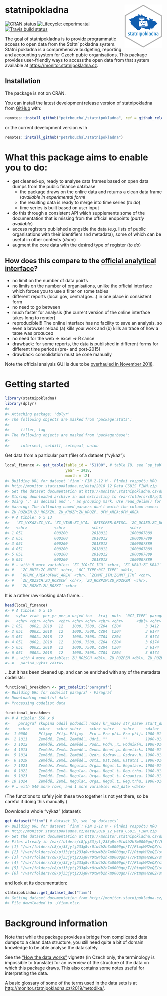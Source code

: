 
<!-- README.md is generated from README.Rmd. Please edit that file -->

# statnipokladna <img src='man/figures/logo.png' align="right" height="138" />

<!-- badges: start -->

[![CRAN
status](https://www.r-pkg.org/badges/version/statnipokladna)](https://CRAN.R-project.org/package=statnipokladna)
[![Lifecycle:
experimental](https://img.shields.io/badge/lifecycle-experimental-orange.svg)](https://www.tidyverse.org/lifecycle/#experimental)
[![Travis build
status](https://travis-ci.org/petrbouchal/statnipokladna.svg?branch=master)](https://travis-ci.org/petrbouchal/statnipokladna)
<!-- badges: end -->

The goal of statnipokladna is to provide programmatic access to open
data from the Státní pokladna system. Státní pokladna is a comprehensive
budgeting, reporting and accounting system for Czech public
organisations. This package provides user-friendly ways to access the
open data from that system available at
<https://monitor.statnipokladna.cz>.

## Installation

The package is not on CRAN.

You can install the latest development release version of statnipokladna
from [GitHub](https://github.com/petrbouchal/statnipokladna) with:

``` r
remotes::install_github("petrbouchal/statnipokladna", ref = github_release())
```

or the current development version with

``` r
remotes::install_github("petrbouchal/statnipokladna")
```

# What this package aims to enable you to do:

  - get cleaned-up, ready to analyse data frames based on open data
    dumps from the public finance database
      - the package draws on the online data and returns a clean data
        frame (*available in experimental form*)
      - the resulting data is ready to merge into time series (*to do*)
      - time series is built based on user input
  - do this through a consistent API which supplements some of the
    documentation that is missing from the official endpoints (*partly
    available*)
  - access registers published alongside the data (e.g. lists of public
    organisations with their identifiers and metadata), some of which
    can be useful in other contexts (*done*)
  - augment the core data with the desired type of register (*to do*)

## How does this compare to the [official analytical interface](http://monitor.statnipokladna.cz/)?

  - no limit on the number of data points
  - no limits on the number of organisations, unlike the official
    interface which forces you to use a filter on some tables
  - different reports (local gov, central gov…) in one place in
    consistent form
  - no need to go between
  - much faster for analysis (the current version of the online
    interface takes long to render)
  - reproducible\!\!\! The online interface has no facility to save an
    analysis, so even a browser reload (a) kills your work and (b) kills
    an trace of how a table was produced
  - no need for the web =\> excel =\> R dance
  - drawback: for some reports, the data is published in different forms
    for different time periods (pre- and post-2015)
  - drawback: consolidation must be done manually

Note the official analysis GUI is due to be [overhauled in
November 2018](https://twitter.com/otevrenadatamf/status/1190329092916289536).

# Getting started

``` r
library(statnipokladna)
library(dplyr)
#> 
#> Attaching package: 'dplyr'
#> The following objects are masked from 'package:stats':
#> 
#>     filter, lag
#> The following objects are masked from 'package:base':
#> 
#>     intersect, setdiff, setequal, union
```

Get data from a particular part (file) of a dataset (“výkaz”):

``` r
local_finance <- get_table(table_id = "51100", # table ID, see `sp_tables`
                           year = 2018,
                           month = 12)
#> Building URL for dataset `finm`: FIN 2-12 M - Plnění rozpočtu MŘO
#> http://monitor.statnipokladna.cz/data/2018_12_Data_CSUIS_FINM.zip
#> Get the dataset documentation at http://monitor.statnipokladna.cz/data/struktura/finm.xlsx
#> Storing downloaded archive in and extracting to /var/folders/c8/pj33jytj233g8vr0tw4b2h7m0000gn/T//RtmpMH2eQZ/statnipokladna/finm
#> Using ',' as decimal and '.' as grouping mark. Use read_delim() for more control.
#> Warning: The following named parsers don't match the column names:
#> ZU_ROZKZM:ZU_ROZKZM, ZU_KROZP:ZU_KROZP, 0FM_AREA:0FM_AREA
#> # A tibble: 6 x 13
#>   `ZC_VYKAZ:ZC_VY… `ZC_VTAB:ZC_VTA… `0FISCPER:0FISC… `ZC_UCJED:ZC_UC…
#>   <chr>            <chr>            <chr>            <chr>           
#> 1 051              000200           2018012          1000007889      
#> 2 051              000200           2018012          1000007889      
#> 3 051              000200           2018012          1000007889      
#> 4 051              000200           2018012          1000007889      
#> 5 051              000200           2018012          1000007889      
#> 6 051              000200           2018012          1000007889      
#> # … with 9 more variables: `ZC_ICO:ZC_ICO` <chr>, `ZC_KRAJ:ZC_KRAJ` <chr>,
#> #   `ZC_NUTS:ZC_NUTS` <chr>, `0CI_TYPE:0CI_TYPE` <dbl>,
#> #   `0FUNC_AREA:0FUNC_AREA` <chr>, `ZCMMT_ITM:ZCMMT_ITM` <chr>,
#> #   `ZU_ROZSCH:ZU_ROZSCH` <chr>, `ZU_ROZPZM:ZU_ROZPZM` <chr>,
#> #   `ZU_ROZKZ:ZU_ROZKZ` <chr>
```

It is a rather raw-looking data frame…

``` r
head(local_finance)
#> # A tibble: 6 x 15
#>   vykaz vtab  per_yr per_m ucjed ico   kraj  nuts  `0CI_TYPE` paragraf polvyk
#>   <chr> <chr> <chr>  <chr> <chr> <chr> <chr> <chr>      <dbl> <chr>    <chr> 
#> 1 051   0002… 2018   12    1000… 7508… CZ04  CZ04           3 3412     6341  
#> 2 051   0002… 2018   12    1000… 7508… CZ04  CZ04           3 6174     5011  
#> 3 051   0002… 2018   12    1000… 7508… CZ04  CZ04           3 6174     5021  
#> 4 051   0002… 2018   12    1000… 7508… CZ04  CZ04           3 6174     5024  
#> 5 051   0002… 2018   12    1000… 7508… CZ04  CZ04           3 6174     5031  
#> 6 051   0002… 2018   12    1000… 7508… CZ04  CZ04           3 6174     5032  
#> # … with 4 more variables: ZU_ROZSCH <dbl>, ZU_ROZPZM <dbl>, ZU_ROZKZ <dbl>,
#> #   period_vykaz <date>
```

…but it has been cleaned up, and can be enriched with any of the
metadata codelists:

``` r
functional_breakdown <- get_codelist("paragraf")
#> Building URL for codelist paragraf - Paragraf
#> Downloading codelist data
#> Processing codelist data
```

``` r
functional_breakdown
#> # A tibble: 550 x 9
#>    paragraf skupina oddil pododdil nazev kr_nazev str_nazev start_date
#>    <chr>    <chr>   <chr> <chr>    <chr> <chr>    <chr>     <date>    
#>  1 0000     Příjmy  Příj… Příjmy   Pro … Pro pří… Pro příj… 1900-01-01
#>  2 1011     Zemědě… Země… Zeměděl… Udrž… ""       ""        1900-01-01
#>  3 1012     Zemědě… Země… Zeměděl… Podn… Podn.,r… Podnikán… 1900-01-01
#>  4 1013     Zemědě… Země… Zeměděl… Gene… Genet.p… Genetick… 1900-01-01
#>  5 1014     Zemědě… Země… Zeměděl… Ozdr… Ozdrav.… Ozdrav.h… 1900-01-01
#>  6 1019     Zemědě… Země… Zeměděl… Osta… Ost.zem… Ostatní … 1900-01-01
#>  7 1021     Zemědě… Země… Regulac… Orga… Regul.t… Regulace… 1900-01-01
#>  8 1022     Zemědě… Země… Regulac… Orga… Regul.t… Reg.trhu… 1900-01-01
#>  9 1023     Zemědě… Země… Regulac… Orga… Regul.t… Organiza… 1900-01-01
#> 10 1024     Zemědě… Země… Regulac… Orga… Regul.t… Reg.trhu… 1900-01-01
#> # … with 540 more rows, and 1 more variable: end_date <date>
```

(The functions to safely join these two together is not yet there, so be
careful if doing this manually.)

Download a whole “výkaz” (dataset):

``` r
get_dataset("finm") # dataset ID, see `sp_datasets`
#> Building URL for dataset `finm`: FIN 2-12 M - Plnění rozpočtu MŘO
#> http://monitor.statnipokladna.cz/data/2018_12_Data_CSUIS_FINM.zip
#> Get the dataset documentation at http://monitor.statnipokladna.cz/data/struktura/finm.xlsx
#> Files already in /var/folders/c8/pj33jytj233g8vr0tw4b2h7m0000gn/T//RtmpMH2eQZ/statnipokladna/finm, not downloading. Set `force_redownload` to TRUE if needed.
#> [1] "/var/folders/c8/pj33jytj233g8vr0tw4b2h7m0000gn/T//RtmpMH2eQZ/statnipokladna/finm/FINM201_2018012.csv"
#> [2] "/var/folders/c8/pj33jytj233g8vr0tw4b2h7m0000gn/T//RtmpMH2eQZ/statnipokladna/finm/FINM202_2018012.csv"
#> [3] "/var/folders/c8/pj33jytj233g8vr0tw4b2h7m0000gn/T//RtmpMH2eQZ/statnipokladna/finm/FINM203_2018012.csv"
#> [4] "/var/folders/c8/pj33jytj233g8vr0tw4b2h7m0000gn/T//RtmpMH2eQZ/statnipokladna/finm/FINM204_2018012.csv"
#> [5] "/var/folders/c8/pj33jytj233g8vr0tw4b2h7m0000gn/T//RtmpMH2eQZ/statnipokladna/finm/FINM205_2018012.csv"
#> [6] "/var/folders/c8/pj33jytj233g8vr0tw4b2h7m0000gn/T//RtmpMH2eQZ/statnipokladna/finm/FINM207_2018012.csv"
```

and look at its documentation:

``` r
statnipokladna::get_dataset_doc("finm")
#> Getting dataset documentation from http://monitor.statnipokladna.cz/data/struktura/finm.xlsx
#> File downloaded to ./finm.xlsx.
```

# Background information

Note that while the package provides a bridge from complicated data
dumps to a clean data structure, you still need quite a bit of domain
knowledge to be able analyse the data safely.

See the [“How the data
works”](https://petrbouchal.github.io/statnipokladna/articles/how-the-data-works.html)
vignette (in Czech only, the terminology is impossible to translate) for
an overview of the structure of the data on which this package draws.
This also contains some notes useful for interpreting the data.

A basic glossary of some of the terms used in the data sets is at
<http://monitor.statnipokladna.cz/2019/metodika/>.
